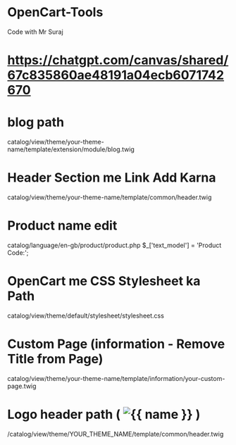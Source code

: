 # OpenCart-Tools
Code with Mr Suraj

# https://chatgpt.com/canvas/shared/67c835860ae48191a04ecb6071742670


# blog path
catalog/view/theme/your-theme-name/template/extension/module/blog.twig


# Header Section me Link Add Karna
catalog/view/theme/your-theme-name/template/common/header.twig


# Product name edit
catalog/language/en-gb/product/product.php
$_['text_model'] = 'Product Code:';


# OpenCart me CSS Stylesheet ka Path
catalog/view/theme/default/stylesheet/stylesheet.css


# Custom Page (information - Remove Title from Page)
catalog/view/theme/your-theme-name/template/information/your-custom-page.twig


# Logo header path   ( <img src="{{ logo }}" alt="{{ name }}" /> )
/catalog/view/theme/YOUR_THEME_NAME/template/common/header.twig

